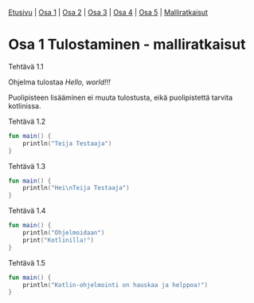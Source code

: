 [Etusivu](../README.md) | [Osa 1](../osa-1.md) | [Osa 2](../osa-2.md) | [Osa 3](../osa-3.md) | [Osa 4](../osa-4.md) | [Osa 5](../osa-5.md) | [Malliratkaisut](malliratkaisut.md)

# Osa 1 Tulostaminen - malliratkaisut

Tehtävä 1.1

Ohjelma tulostaa _Hello, world!!!_

Puolipisteen lisääminen ei muuta tulostusta, eikä puolipistettä tarvita kotlinissa.

Tehtävä 1.2
```kotlin
fun main() {
    println("Teija Testaaja")
}
```

Tehtävä 1.3
```kotlin
fun main() {
    println("Hei\nTeija Testaaja")
}
```

Tehtävä 1.4
```kotlin
fun main() {
    println("Ohjelmoidaan") 
    print("Kotlinilla!")
}
```

Tehtävä 1.5
```kotlin 
fun main() {
    println("Kotlin-ohjelmointi on hauskaa ja helppoa!")
}
```
